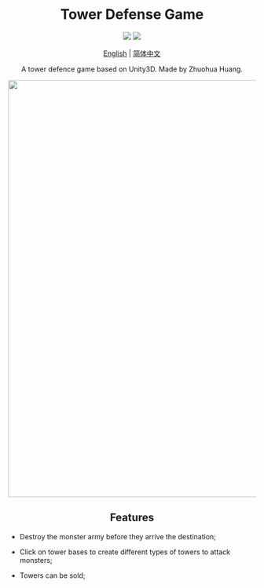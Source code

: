 # <div align="center">Tower Defense Game</div>
<div align="center">
<img src="https://img.shields.io/badge/build-passing-brightgreen"/>
<img src="https://img.shields.io/badge/Unity3D-2021.3.14f1-blue"/>
</div>
<div align="center">

  [English](README.md) | [简体中文](README.zh-CN.md)

A tower defence game based on Unity3D. Made by Zhuohua Huang.
    <p>
      <img width="850" src="https://user-images.githubusercontent.com/71301342/210209694-1ad91647-6377-4b7c-820e-5aaef8930e1d.png">
  </p>
</div>

## <div align="center">Features</div>
* Destroy the monster army before they arrive the destination;
  
* Click on tower bases to create different types of towers to attack monsters;
  
* Towers can be sold;

